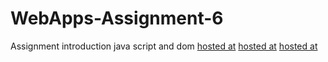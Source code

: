 # WebApps-Assignment-6 
Assignment introduction java script and dom
[hosted at](https://44-563-webapps-f21.github.io/webapps-s21-assignment-5-Sriharsha1234567/pass.html)
[hosted at](https://44-563-webapps-f21.github.io/webapps-s21-assignment-5-Sriharsha1234567/arthemic.html)
[hosted at](https://44-563-webapps-f21.github.io/webapps-s21-assignment-5-Sriharsha1234567/car.html)


